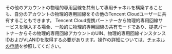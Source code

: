 その他のアカウントの物理的専用回線を共有して専用チャネルを構築することも、自分のアカウントの物理的専用回線をその他のTencent Cloudユーザーに共有することもできます。
Tencent Cloud提携パートナーから物理的専用回線サービスを購入する場合、一般的に物理的専用回線の共有モードであり、提携パートナーからその物理的専用回線アカウントのUIN、物理的専用回線インスタンスIDおよびVLANIDを取得する必要があります。操作の詳細については、[チャネルの申請](https://cloud.tencent.com/document/product/216/19250 )を参照してください。

